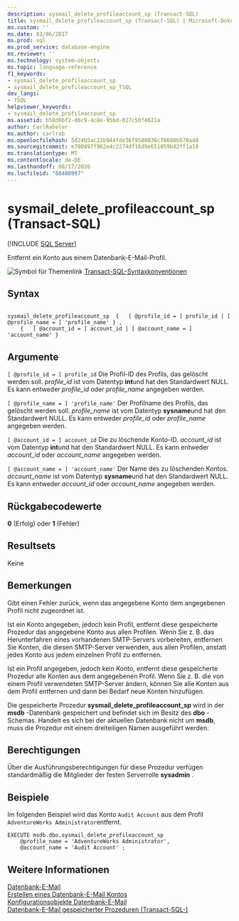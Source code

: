 ```yaml
---
description: sysmail_delete_profileaccount_sp (Transact-SQL)
title: sysmail_delete_profileaccount_sp (Transact-SQL) | Microsoft-Dokumentation
ms.custom: ''
ms.date: 03/06/2017
ms.prod: sql
ms.prod_service: database-engine
ms.reviewer: ''
ms.technology: system-objects
ms.topic: language-reference
f1_keywords:
- sysmail_delete_profileaccount_sp
- sysmail_delete_profileaccount_sp_TSQL
dev_langs:
- TSQL
helpviewer_keywords:
- sysmail_delete_profileaccount_sp
ms.assetid: b58d06f2-d6c9-4c8e-95bd-027c50f4621a
author: CarlRabeler
ms.author: carlrab
ms.openlocfilehash: 5d24b5ac22b944fde36f9588036c78698b570ad8
ms.sourcegitcommit: e700497f962e4c2274df16d9e651059b42ff1a10
ms.translationtype: MT
ms.contentlocale: de-DE
ms.lasthandoff: 08/17/2020
ms.locfileid: "88488997"
---
```

# <a name="sysmail_delete_profileaccount_sp-transact-sql"></a>sysmail_delete_profileaccount_sp (Transact-SQL)
[!INCLUDE [SQL Server](../../includes/applies-to-version/sqlserver.md)]

  Entfernt ein Konto aus einem Datenbank-E-Mail-Profil.  
  
 ![Symbol für Themenlink](../../database-engine/configure-windows/media/topic-link.gif "Symbol für Themenlink") [Transact-SQL-Syntaxkonventionen](../../t-sql/language-elements/transact-sql-syntax-conventions-transact-sql.md)  
  
## <a name="syntax"></a>Syntax  
  
```  
  
sysmail_delete_profileaccount_sp  {   [ @profile_id = ] profile_id | [ @profile_name = ] 'profile_name' } ,  
    {   [ @account_id = ] account_id | [ @account_name = ] 'account_name' }  
```  
  
## <a name="arguments"></a>Argumente  
`[ @profile_id = ] profile_id` Die Profil-ID des Profils, das gelöscht werden soll. *profile_id* ist vom Datentyp **int**und hat den Standardwert NULL. Es kann entweder *profile_id* oder *profile_name* angegeben werden.  
  
`[ @profile_name = ] 'profile_name'` Der Profilname des Profils, das gelöscht werden soll. *profile_name* ist vom Datentyp **sysname**und hat den Standardwert NULL. Es kann entweder *profile_id* oder *profile_name* angegeben werden.  
  
`[ @account_id = ] account_id` Die zu löschende Konto-ID. *account_id* ist vom Datentyp **int**und hat den Standardwert NULL. Es kann entweder *account_id* oder *account_name* angegeben werden.  
  
`[ @account_name = ] 'account_name'` Der Name des zu löschenden Kontos. *account_name* ist vom Datentyp **sysname**und hat den Standardwert NULL. Es kann entweder *account_id* oder *account_name* angegeben werden.  
  
## <a name="return-code-values"></a>Rückgabecodewerte  
 **0** (Erfolg) oder **1** (Fehler)  
  
## <a name="result-sets"></a>Resultsets  
 Keine  
  
## <a name="remarks"></a>Bemerkungen  
 Gibt einen Fehler zurück, wenn das angegebene Konto dem angegebenen Profil nicht zugeordnet ist.  
  
 Ist ein Konto angegeben, jedoch kein Profil, entfernt diese gespeicherte Prozedur das angegebene Konto aus allen Profilen. Wenn Sie z. B. das Herunterfahren eines vorhandenen SMTP-Servers vorbereiten, entfernen Sie Konten, die diesen SMTP-Server verwenden, aus allen Profilen, anstatt jedes Konto aus jedem einzelnen Profil zu entfernen.  
  
 Ist ein Profil angegeben, jedoch kein Konto, entfernt diese gespeicherte Prozedur alle Konten aus dem angegebenen Profil. Wenn Sie z. B. die von einem Profil verwendeten SMTP-Server ändern, können Sie alle Konten aus dem Profil entfernen und dann bei Bedarf neue Konten hinzufügen.  
  
 Die gespeicherte Prozedur **sysmail_delete_profileaccount_sp** wird in der **msdb** -Datenbank gespeichert und befindet sich im Besitz des **dbo** -Schemas. Handelt es sich bei der aktuellen Datenbank nicht um **msdb**, muss die Prozedur mit einem dreiteiligen Namen ausgeführt werden.  
  
## <a name="permissions"></a>Berechtigungen  
 Über die Ausführungsberechtigungen für diese Prozedur verfügen standardmäßig die Mitglieder der festen Serverrolle **sysadmin** .  
  
## <a name="examples"></a>Beispiele  
 Im folgenden Beispiel wird das Konto `Audit Account` aus dem Profil `AdventureWorks Administrator`entfernt.  
  
```  
EXECUTE msdb.dbo.sysmail_delete_profileaccount_sp  
    @profile_name = 'AdventureWorks Administrator',  
    @account_name = 'Audit Account' ;  
```  
  
## <a name="see-also"></a>Weitere Informationen  
 [Datenbank-E-Mail](../../relational-databases/database-mail/database-mail.md)   
 [Erstellen eines Datenbank-E-Mail Kontos](../../relational-databases/database-mail/create-a-database-mail-account.md)   
 [Konfigurationsobjekte Datenbank-E-Mail](../../relational-databases/database-mail/database-mail-configuration-objects.md)   
 [Datenbank-E-Mail gespeicherter Prozeduren &#40;Transact-SQL-&#41;](../../relational-databases/system-stored-procedures/database-mail-stored-procedures-transact-sql.md)  
  
  
